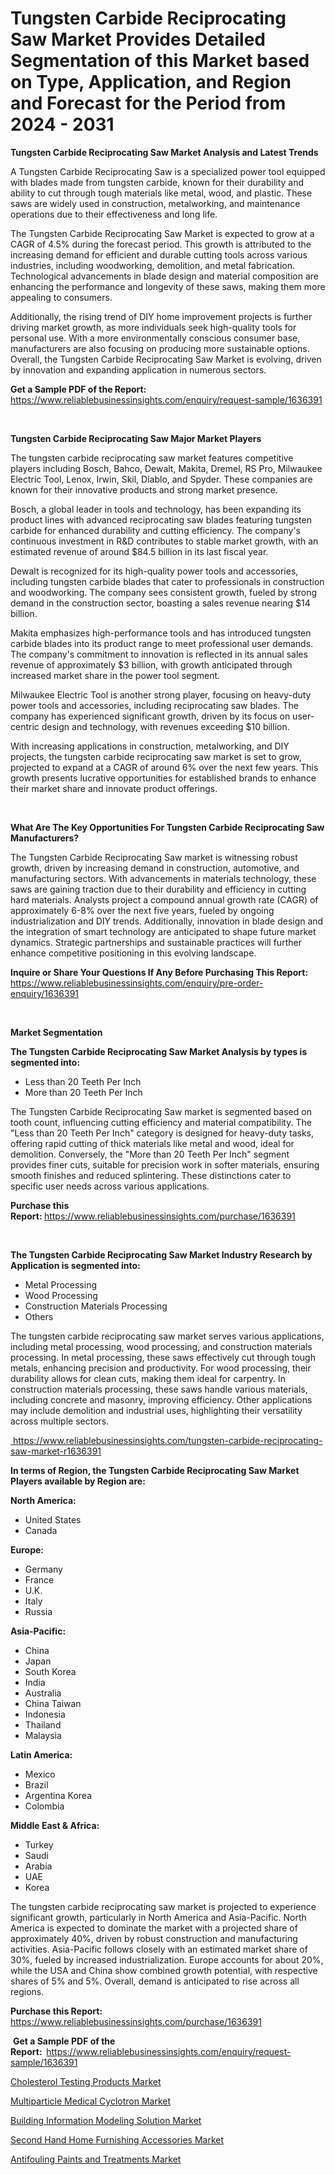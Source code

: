 <p><h1>Tungsten Carbide Reciprocating Saw Market Provides Detailed Segmentation of this Market based on Type, Application, and Region and Forecast for the Period from 2024 - 2031</h1></p><p><strong>Tungsten Carbide Reciprocating Saw Market Analysis and Latest Trends</strong></p>
<p><p>A Tungsten Carbide Reciprocating Saw is a specialized power tool equipped with blades made from tungsten carbide, known for their durability and ability to cut through tough materials like metal, wood, and plastic. These saws are widely used in construction, metalworking, and maintenance operations due to their effectiveness and long life.</p><p>The Tungsten Carbide Reciprocating Saw Market is expected to grow at a CAGR of 4.5% during the forecast period. This growth is attributed to the increasing demand for efficient and durable cutting tools across various industries, including woodworking, demolition, and metal fabrication. Technological advancements in blade design and material composition are enhancing the performance and longevity of these saws, making them more appealing to consumers.</p><p>Additionally, the rising trend of DIY home improvement projects is further driving market growth, as more individuals seek high-quality tools for personal use. With a more environmentally conscious consumer base, manufacturers are also focusing on producing more sustainable options. Overall, the Tungsten Carbide Reciprocating Saw Market is evolving, driven by innovation and expanding application in numerous sectors.</p></p>
<p><strong>Get a Sample PDF of the Report:&nbsp;</strong> <a href="https://www.reliablebusinessinsights.com/enquiry/request-sample/1636391?utm_campaign=1091&utm_medium=2&utm_source=Github&utm_content=ia&utm_term=07122024&utm_id=tungsten-carbide-reciprocating-saw">https://www.reliablebusinessinsights.com/enquiry/request-sample/1636391</a></p>
<p>&nbsp;</p>
<p><strong>Tungsten Carbide Reciprocating Saw Major Market Players</strong></p>
<p><p>The tungsten carbide reciprocating saw market features competitive players including Bosch, Bahco, Dewalt, Makita, Dremel, RS Pro, Milwaukee Electric Tool, Lenox, Irwin, Skil, Diablo, and Spyder. These companies are known for their innovative products and strong market presence.</p><p>Bosch, a global leader in tools and technology, has been expanding its product lines with advanced reciprocating saw blades featuring tungsten carbide for enhanced durability and cutting efficiency. The company's continuous investment in R&D contributes to stable market growth, with an estimated revenue of around $84.5 billion in its last fiscal year.</p><p>Dewalt is recognized for its high-quality power tools and accessories, including tungsten carbide blades that cater to professionals in construction and woodworking. The company sees consistent growth, fueled by strong demand in the construction sector, boasting a sales revenue nearing $14 billion.</p><p>Makita emphasizes high-performance tools and has introduced tungsten carbide blades into its product range to meet professional user demands. The company's commitment to innovation is reflected in its annual sales revenue of approximately $3 billion, with growth anticipated through increased market share in the power tool segment.</p><p>Milwaukee Electric Tool is another strong player, focusing on heavy-duty power tools and accessories, including reciprocating saw blades. The company has experienced significant growth, driven by its focus on user-centric design and technology, with revenues exceeding $10 billion.</p><p>With increasing applications in construction, metalworking, and DIY projects, the tungsten carbide reciprocating saw market is set to grow, projected to expand at a CAGR of around 6% over the next few years. This growth presents lucrative opportunities for established brands to enhance their market share and innovate product offerings.</p></p>
<p>&nbsp;</p>
<p><strong>What Are The Key Opportunities For Tungsten Carbide Reciprocating Saw Manufacturers?</strong></p>
<p><p>The Tungsten Carbide Reciprocating Saw market is witnessing robust growth, driven by increasing demand in construction, automotive, and manufacturing sectors. With advancements in materials technology, these saws are gaining traction due to their durability and efficiency in cutting hard materials. Analysts project a compound annual growth rate (CAGR) of approximately 6-8% over the next five years, fueled by ongoing industrialization and DIY trends. Additionally, innovation in blade design and the integration of smart technology are anticipated to shape future market dynamics. Strategic partnerships and sustainable practices will further enhance competitive positioning in this evolving landscape.</p></p>
<p><strong>Inquire or Share Your Questions If Any Before Purchasing This Report:</strong> <a href="https://www.reliablebusinessinsights.com/enquiry/pre-order-enquiry/1636391?utm_campaign=1091&utm_medium=2&utm_source=Github&utm_content=ia&utm_term=07122024&utm_id=tungsten-carbide-reciprocating-saw">https://www.reliablebusinessinsights.com/enquiry/pre-order-enquiry/1636391</a></p>
<p>&nbsp;</p>
<p><strong>Market Segmentation</strong></p>
<p><strong>The Tungsten Carbide Reciprocating Saw Market Analysis by types is segmented into:</strong></p>
<p><ul><li>Less than 20 Teeth Per Inch</li><li>More than 20 Teeth Per Inch</li></ul></p>
<p><p>The Tungsten Carbide Reciprocating Saw market is segmented based on tooth count, influencing cutting efficiency and material compatibility. The "Less than 20 Teeth Per Inch" category is designed for heavy-duty tasks, offering rapid cutting of thick materials like metal and wood, ideal for demolition. Conversely, the "More than 20 Teeth Per Inch" segment provides finer cuts, suitable for precision work in softer materials, ensuring smooth finishes and reduced splintering. These distinctions cater to specific user needs across various applications.</p></p>
<p><strong>Purchase this Report:&nbsp;</strong><a href="https://www.reliablebusinessinsights.com/purchase/1636391?utm_campaign=1091&utm_medium=2&utm_source=Github&utm_content=ia&utm_term=07122024&utm_id=tungsten-carbide-reciprocating-saw">https://www.reliablebusinessinsights.com/purchase/1636391</a></p>
<p>&nbsp;</p>
<p><strong>The Tungsten Carbide Reciprocating Saw Market Industry Research by Application is segmented into:</strong></p>
<p><ul><li>Metal Processing</li><li>Wood Processing</li><li>Construction Materials Processing</li><li>Others</li></ul></p>
<p><p>The tungsten carbide reciprocating saw market serves various applications, including metal processing, wood processing, and construction materials processing. In metal processing, these saws effectively cut through tough metals, enhancing precision and productivity. For wood processing, their durability allows for clean cuts, making them ideal for carpentry. In construction materials processing, these saws handle various materials, including concrete and masonry, improving efficiency. Other applications may include demolition and industrial uses, highlighting their versatility across multiple sectors.</p></p>
<p><a href="https://www.reliablebusinessinsights.com/tungsten-carbide-reciprocating-saw-market-r1636391?utm_campaign=1091&utm_medium=2&utm_source=Github&utm_content=ia&utm_term=07122024&utm_id=tungsten-carbide-reciprocating-saw">&nbsp;https://www.reliablebusinessinsights.com/tungsten-carbide-reciprocating-saw-market-r1636391</a></p>
<p><strong>In terms of Region, the Tungsten Carbide Reciprocating Saw Market Players available by Region are:</strong></p>
<p>
    <p> <strong> North America: </strong>
        <ul>
            <li>United States</li>
            <li>Canada</li>
        </ul>
        </p> 
    <p> <strong> Europe: </strong>
        <ul>
            <li>Germany</li>
            <li>France</li>
            <li>U.K.</li>
            <li>Italy</li>
            <li>Russia</li>
        </ul>
        </p> 
    <p> <strong> Asia-Pacific: </strong>
        <ul>
            <li>China</li>
            <li>Japan</li>
            <li>South Korea</li>
            <li>India</li>
            <li>Australia</li>
            <li>China Taiwan</li>
            <li>Indonesia</li>
            <li>Thailand</li>
            <li>Malaysia</li>
        </ul>
        </p> 
    <p> <strong> Latin America: </strong>
        <ul>
            <li>Mexico</li>
            <li>Brazil</li>
            <li>Argentina Korea</li>
            <li>Colombia</li>
        </ul>
        </p> 
    <p> <strong> Middle East & Africa: </strong>
        <ul>
            <li>Turkey</li>
            <li>Saudi</li>
            <li>Arabia</li>
            <li>UAE</li>
            <li>Korea</li>
        </ul>
    </p>
    </p>
<p><p>The tungsten carbide reciprocating saw market is projected to experience significant growth, particularly in North America and Asia-Pacific. North America is expected to dominate the market with a projected share of approximately 40%, driven by robust construction and manufacturing activities. Asia-Pacific follows closely with an estimated market share of 30%, fueled by increased industrialization. Europe accounts for about 20%, while the USA and China show combined growth potential, with respective shares of 5% and 5%. Overall, demand is anticipated to rise across all regions.</p></p>
<p><strong>Purchase this Report: </strong><a href="https://www.reliablebusinessinsights.com/purchase/1636391?utm_campaign=1091&utm_medium=2&utm_source=Github&utm_content=ia&utm_term=07122024&utm_id=tungsten-carbide-reciprocating-saw">https://www.reliablebusinessinsights.com/purchase/1636391</a></p>
<p>&nbsp;<strong>Get a Sample PDF of the Report:&nbsp;&nbsp;</strong><a href="https://www.reliablebusinessinsights.com/enquiry/request-sample/1636391?utm_campaign=1091&utm_medium=2&utm_source=Github&utm_content=ia&utm_term=07122024&utm_id=tungsten-carbide-reciprocating-saw">https://www.reliablebusinessinsights.com/enquiry/request-sample/1636391</a></p>
<p><strong></strong></p>
<p><p><a href="https://issuu.com/reportprime-2/docs/cholesterol-testing-products-market-size-2030.pptx?utm_campaign=1091&utm_medium=2&utm_source=Github&utm_content=ia&utm_term=07122024&utm_id=tungsten-carbide-reciprocating-saw">Cholesterol Testing Products Market</a></p><p><a href="https://github.com/rosamariarocque98/Market-Research-Report-List-1/blob/main/multiparticle-medical-cyclotron-market.md?utm_campaign=1091&utm_medium=2&utm_source=Github&utm_content=ia&utm_term=07122024&utm_id=tungsten-carbide-reciprocating-saw">Multiparticle Medical Cyclotron Market</a></p><p><a href="https://www.linkedin.com/pulse/cumulative-effect-latest-trendss-disrupted-building-information-sygpe?utm_campaign=1091&utm_medium=2&utm_source=Github&utm_content=ia&utm_term=07122024&utm_id=tungsten-carbide-reciprocating-saw">Building Information Modeling Solution Market</a></p><p><a href="https://www.linkedin.com/pulse/market-revenue-forecast-second-hand-home-furnishing-accessories-iunse?utm_campaign=1091&utm_medium=2&utm_source=Github&utm_content=ia&utm_term=07122024&utm_id=tungsten-carbide-reciprocating-saw">Second Hand Home Furnishing Accessories Market</a></p><p><a href="https://issuu.com/reportprime-2/docs/antifouling-paints-and-treatments-market-size-2030?utm_campaign=1091&utm_medium=2&utm_source=Github&utm_content=ia&utm_term=07122024&utm_id=tungsten-carbide-reciprocating-saw">Antifouling Paints and Treatments Market</a></p></p>